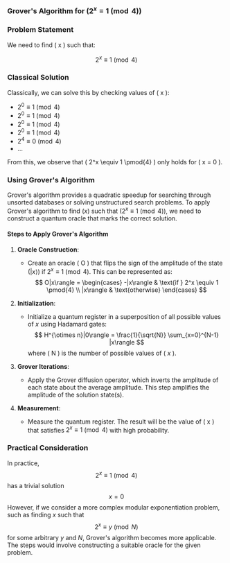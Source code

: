 ### Grover's Algorithm for $( 2^x \equiv 1 \pmod{4})$

### Problem Statement

We need to find \( x \) such that:

$$ 2^x \equiv 1 \pmod{4} $$

### Classical Solution

Classically, we can solve this by checking values of \( x \):

- $2^0 \equiv 1 \pmod{4}$ 
- $2^0 \equiv 1 \pmod{4}$ 
- $2^0 \equiv 1 \pmod{4}$ 
- $2^0 \equiv 1 \pmod{4}$ 
- $2^4 \equiv 0 \pmod{4}$
- $...$

From this, we observe that \( 2^x \equiv 1 \pmod{4} \) only holds for \( x = 0 \).

### Using Grover's Algorithm

Grover's algorithm provides a quadratic speedup for searching through unsorted databases or solving unstructured search problems. To apply Grover's algorithm to find $(x)$ such that $( 2^x \equiv 1 \pmod{4})$, we need to construct a quantum oracle that marks the correct solution.

#### Steps to Apply Grover's Algorithm

1. **Oracle Construction**:
    - Create an oracle \( O \) that flips the sign of the amplitude of the state $( |x\rangle)$ if $2^x \equiv 1 \pmod{4}$. This can be represented as:
      $$
      O|x\rangle = \begin{cases} 
      -|x\rangle & \text{if } 2^x \equiv 1 \pmod{4} \\
      |x\rangle & \text{otherwise}
      \end{cases}
      $$

2. **Initialization**:
    - Initialize a quantum register in a superposition of all possible values of $x$ using Hadamard gates:
    $$
      H^{\otimes n}|0\rangle = \frac{1}{\sqrt{N}} \sum_{x=0}^{N-1} |x\rangle
      $$
      where \( N \) is the number of possible values of \( $x$ \).

3. **Grover Iterations**:
    - Apply the Grover diffusion operator, which inverts the amplitude of each state about the average amplitude. This step amplifies the amplitude of the solution state(s).

4. **Measurement**:
    - Measure the quantum register. The result will be the value of \( x \) that satisfies $2^x \equiv 1 \pmod{4}$ with high probability.

### Practical Consideration

In practice, $$ 2^x \equiv 1 \pmod{4}$$ has a trivial solution $$ x = 0 $$ However, if we consider a more complex modular exponentiation problem, such as finding $x$ such that $$2^x \equiv y \pmod{N}$$ for some arbitrary $y$ and $N$, Grover's algorithm becomes more applicable. The steps would involve constructing a suitable oracle for the given problem.